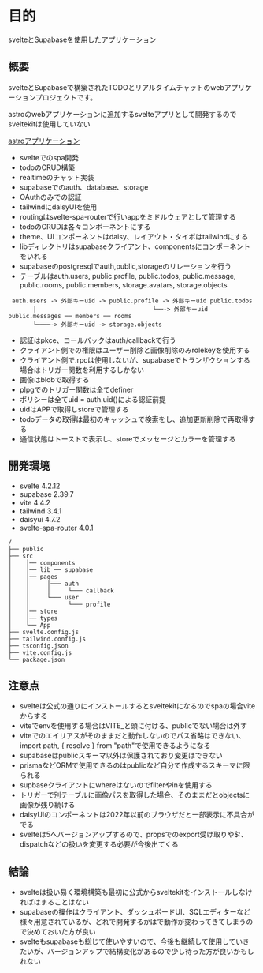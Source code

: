 # 目的

svelteとSupabaseを使用したアプリケーション

## 概要

svelteとSupabaseで構築されたTODOとリアルタイムチャットのwebアプリケーションプロジェクトです。

astroのwebアプリケーションに追加するsvelteアプリとして開発するのでsveltekitは使用していない

[astroアプリケーション](https://github.com/k-gitest/astro-github-auto)

- svelteでのspa開発
- todoのCRUD構築
- realtimeのチャット実装
- supabaseでのauth、database、storage
- OAuthのみでの認証
- tailwindにdaisyUIを使用
- routingはsvelte-spa-routerで行いappをミドルウェアとして管理する
- todoのCRUDは各々コンポーネントにする
- theme、UIコンポーネントはdaisy、レイアウト・タイポはtailwindにする
- libディレクトリはsupabaseクライアント、componentsにコンポーネントをいれる
- supabaseのpostgresqlでauth,public,storageのリレーションを行う
- テーブルはauth.users, public.profile, public.todos, public.message, public.rooms, public.members, storage.avatars, storage.objects
 ```text
  auth.users -> 外部キーuid -> public.profile -> 外部キーuid public.todos
        │                                 └──-> 外部キーuid public.messages ── members ── rooms
        └────-> 外部キーuid -> storage.objects
 ```
- 認証はpkce、コールバックはauth/callbackで行う
- クライアント側での権限はユーザー削除と画像削除のみrolekeyを使用する
- クライアント側で.rpcは使用しないが、supabaseでトランザクションする場合はトリガー関数を利用するしかない
- 画像はblobで取得する
- plpgでのトリガー関数は全てdefiner
- ポリシーは全てuid = auth.uid()による認証前提
- uidはAPPで取得しstoreで管理する
- todoデータの取得は最初のキャッシュで検索をし、追加更新削除で再取得する
- 通信状態はトーストで表示し、storeでメッセージとカラーを管理する

## 開発環境

- svelte 4.2.12
- supabase 2.39.7
- vite 4.4.2
- tailwind 3.4.1
- daisyui 4.7.2
- svelte-spa-router 4.0.1

```text
/ 
├── public 
├── src
│    │── components
│    │── lib ── supabase
│    │── pages
│    │     │─── auth
│    │     │     └─── callback
│    │     └─── user
│    │           └─── profile
│    │── store
│    │── types
│    └── App
├── svelte.config.js
├── tailwind.config.js
├── tsconfig.json
├── vite.config.js
└── package.json

```
## 注意点

- svelteは公式の通りにインストールするとsveltekitになるのでspaの場合viteからする
- viteでenvを使用する場合はVITE_と頭に付ける、publicでない場合は外す
- viteでのエイリアスがそのままだと動作しないのでパス省略はできない、import path, { resolve } from "path"で使用できるようになる
- supabaseはpublicスキーマ以外は保護されており変更はできない
- prismaなどORMで使用できるのはpublicなど自分で作成するスキーマに限られる
- supbaseクライアントにwhereはないのでfilterやinを使用する
- トリガーで別テーブルに画像パスを取得した場合、そのままだとobjectsに画像が残り続ける
- daisyUIのコンポーネントは2022年以前のブラウザだと一部表示に不具合がでる
- svelteは5へバージョンアップするので、propsでのexport受け取りや$:、dispatchなどの扱いを変更する必要が今後出てくる

## 結論

- svelteは扱い易く環境構築も最初に公式からsveltekitをインストールしなければはまることはない
- supabaseの操作はクライアント、ダッシュボードUI、SQLエディターなど様々用意されているが、どれで開発するかはで動作が変わってきてしまうので決めておいた方が良い
- svelteもsupabaseも総じて使いやすいので、今後も継続して使用していきたいが、バージョンアップで結構変化があるので少し待った方が良いかもしれない



